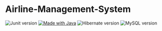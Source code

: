 # Airline-Management-System

![Junit version](../assets/junit.svg?raw=true "Junit version")
[![Made with Java](https://forthebadge.com/images/badges/made-with-java.svg)](https://github.com/kingavatar/Airline-Management-System "Made with Java")
![Hibernate version](../assets/hibernate.svg?raw=true "Hibernate version")
![MySQL version](../assets/mysql.svg?raw=true "MySQL version")

